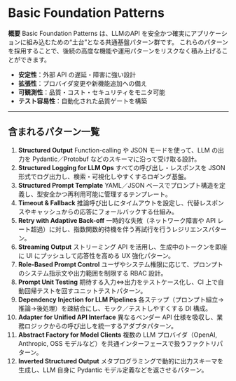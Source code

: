 # Basic Foundation Patterns

**概要**
Basic Foundation Patterns は、LLMのAPI を安全かつ確実にアプリケーションに組み込むための“土台”となる共通基盤パターン群です。
これらのパターンを採用することで、後続の高度な機能や運用パターンをリスクなく積み上げることができます。

- **安定性**：外部 API の遅延・障害に強い設計
- **拡張性**：プロバイダ変更や新機能追加への備え
- **可観測性**：品質・コスト・セキュリティをモニタ可能
- **テスト容易性**：自動化された品質ゲートを構築

---

## 含まれるパターン一覧

1. **Structured Output**
   Function-calling や JSON モードを使って、LLM の出力を Pydantic／Protobuf などのスキーマに沿って受け取る設計。
2. **Structured Logging for LLM Ops**
   すべての呼び出し・レスポンスを JSON 形式でログ出力し、検索・可視化しやすくするロギング基盤。 
3. **Structured Prompt Template**
   YAML／JSON ベースでプロンプト構造を定義し、型安全かつ再利用可能に管理するテンプレート。
4. **Timeout & Fallback**
   推論呼び出しにタイムアウトを設定し、代替レスポンスやキャッシュからの応答にフォールバックする仕組み。
5. **Retry with Adaptive Back-off**
   一時的な失敗（ネットワーク障害や API レート超過）に対し、指数関数的待機を伴う再試行を行うレジリエンスパターン。
6. **Streaming Output**
    ストリーミング API を活用し、生成中のトークンを即座に UI にプッシュして応答性を高める UX 強化パターン。
7. **Role-Based Prompt Control**
    ユーザやシステム権限に応じて、プロンプトのシステム指示文や出力範囲を制限する RBAC 設計。
8. **Prompt Unit Testing**
    期待する入力⇔出力をテストケース化し、CI 上で自動回帰テストを回すユニットテストパターン。
9. **Dependency Injection for LLM Pipelines**
   各ステップ（プロンプト組立→推論→後処理）を疎結合にし、モック／テストしやすくする DI 構成。 
10. **Adapter for Unified API Interface**
   異なるベンダー API 仕様を吸収し、業務ロジックからの呼び出しを統一するアダプタパターン。
11. **Abstract Factory for Model Clients**
   複数の LLM プロバイダ（OpenAI, Anthropic, OSS モデルなど）を共通インターフェースで扱うファクトリパターン。
12. **Inverted Structured Output**
   メタプログラミングで動的に出力スキーマを生成し、LLM 自身に Pydantic モデル定義などを返させるパターン。  